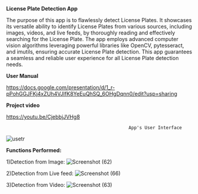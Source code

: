 **License Plate Detection App**

The purpose of this app is to flawlessly detect License Plates. It showcases its versatile ability to identify License Plates from various sources, including images, videos, and live feeds, by thoroughly reading and effectively searching for the License Plate. The app employs advanced computer vision algorithms leveraging powerful libraries like OpenCV, pytesseract, and imutils, ensuring accurate License Plate detection. This app guarantees a seamless and reliable user experience for all License Plate detection needs.

**User Manual**

https://docs.google.com/presentation/d/1_r-pPohGGJFKj4xZUh4VJIfK8YeEuQhSQ_6OHgDqnn0/edit?usp=sharing

**Project video**

https://youtu.be/CjebbjJVHg8

                                                  App's User Interface
![usetr](https://github.com/abelv27/License-Plate-Detection-App/assets/140266952/78fe4a80-73ee-4f5d-b408-bd63ea42e89f)

**Functions Performed:**

1)Detection from Image:
![Screenshot (62)](https://github.com/abelv27/License-Plate-Detection-App/assets/140266952/d1ad8c22-6ae7-49a7-b667-922b361b1aae)

2)Detection from Live feed:
![Screenshot (66)](https://github.com/abelv27/License-Plate-Detection-App/assets/140266952/3238cabd-c5a6-480c-b833-8a49ef5c20ff)

3)Detection from Video:
![Screenshot (63)](https://github.com/abelv27/License-Plate-Detection-App/assets/140266952/8dbbbc95-7d47-4625-816a-49751ef1b4b6)



